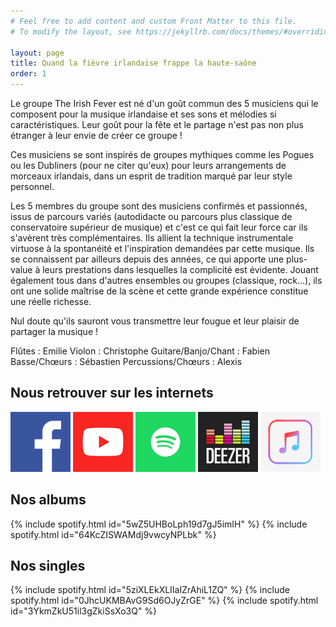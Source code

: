 ```yaml
---
# Feel free to add content and custom Front Matter to this file.
# To modify the layout, see https://jekyllrb.com/docs/themes/#overriding-theme-defaults

layout: page
title: Quand la fièvre irlandaise frappe la haute-saône
order: 1
---
```


Le groupe The Irish Fever est né d'un goût commun des 5 musiciens qui le composent pour la musique irlandaise et ses sons et mélodies si caractéristiques. Leur goût pour la fête et le partage n'est pas non plus étranger à leur envie de créer ce groupe ! 

Ces musiciens se sont inspirés de groupes mythiques comme les Pogues ou les Dubliners (pour ne citer qu'eux) pour leurs arrangements de morceaux irlandais, dans un esprit de tradition marqué par leur style personnel.

Les 5 membres du groupe sont des musiciens confirmés et passionnés, issus de parcours variés (autodidacte ou parcours plus classique de conservatoire supérieur de musique) et c'est ce qui fait leur force car ils s'avèrent très complémentaires. Ils allient la technique instrumentale virtuose à la spontanéité et l'inspiration demandées par cette musique.
Ils se connaissent par ailleurs depuis des années, ce qui apporte une plus-value à leurs prestations dans lesquelles la complicité est évidente.
Jouant également tous dans d'autres ensembles ou groupes (classique, rock...), ils ont une solide maîtrise de la scène et cette grande expérience constitue une réelle richesse.

Nul doute qu'ils sauront vous transmettre leur fougue et leur plaisir de partager la musique !

Flûtes : Emilie
Violon : Christophe
Guitare/Banjo/Chant : Fabien
Basse/Chœurs : Sébastien
Percussions/Chœurs : Alexis


## Nous retrouver sur les internets

[![Facebook](/images/facebook.png)](https://www.facebook.com/TheIrishFever/)
[![Youtube](/images/youtube.png)](https://www.youtube.com/channel/UCmYgnqZ-mNBZ_AoB0uNLJrA/)
[![Spotify](/images/spotify.png)](https://open.spotify.com/artist/5L20pFQ2OgglIxjRu4hD9S)
[![Deezer](/images/deezer.png)](https://www.deezer.com/fr/artist/14355049)
[![Apple Music](/images/apple.png)](https://music.apple.com/fr/artist/the-irish-fever/1361062466)

## Nos albums

{% include spotify.html id="5wZ5UHBoLph19d7gJ5imIH" %}
{% include spotify.html id="64KcZISWAMdj9vwcyNPLbk" %}

## Nos singles

{% include spotify.html id="5ziXLEkXLIIaIZrAhiL1ZQ" %}
{% include spotify.html id="0JhcUKMBAvG9Sd6OJyZrGE" %}
{% include spotify.html id="3YkmZkU51il3gZkiSsXo3Q" %}

